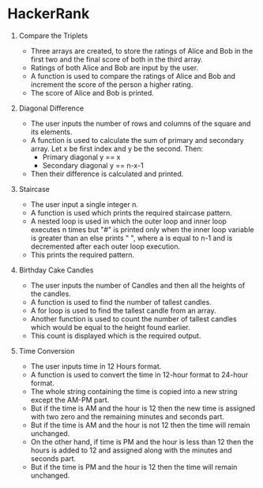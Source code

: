 # HackerRank

1. Compare the Triplets

   * Three arrays are created, to store the ratings of Alice and Bob in the first two and the final score of both in the third array.
   * Ratings of both Alice and Bob are input by the user.
   * A function is used to compare the ratings of Alice and Bob and increment the score of the person a higher rating.
   * The score of Alice and Bob is printed.

2. Diagonal Difference

   * The user inputs the number of rows and columns of the square and its elements.
   * A function is used to calculate the sum of primary and secondary array. Let x be first index and y be the second. Then:
      * Primary diagonal y == x
      * Secondary diagonal y == n-x-1
   * Then their difference is calculated and printed.

3. Staircase

   * The user input a single integer n.
   * A function is used which prints the required staircase pattern.
   * A nested loop is used in which the outer loop and inner loop executes n times but "#" is printed only when the inner loop variable is greater than an else prints " ", where a is equal to n-1 and is decremented after each outer loop execution.
   * This prints the required pattern.

4. Birthday Cake Candles

   * The user inputs the number of Candles and then all the heights of the candles.
   * A function is used to find the number of tallest candles.
   * A for loop is used to find the tallest candle from an array.
   * Another function is used to count the number of tallest candles which would be equal to the height found earlier.
   * This count is displayed which is the required output.

5. Time Conversion

   * The user inputs time in 12 Hours format.
   * A function is used to convert the time in 12-hour format to 24-hour format.
   * The whole string containing the time is copied into a new string except the AM-PM part.
   * But if the time is AM and the hour is 12 then the new time is assigned with two zero and the remaining minutes and seconds part.
   * But if the time is AM and the hour is not 12 then the time will remain unchanged.
   * On the other hand, if time is PM and the hour is less than 12 then the hours is added to 12 and assigned along with the minutes and seconds part.
   * But if the time is PM and the hour is 12 then the time will remain unchanged.
